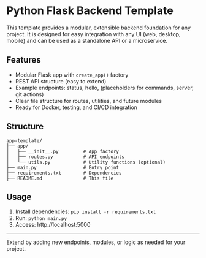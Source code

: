 # Python Flask Backend Template

This template provides a modular, extensible backend foundation for any project. It is designed for easy integration with any UI (web, desktop, mobile) and can be used as a standalone API or a microservice.

## Features
- Modular Flask app with `create_app()` factory
- REST API structure (easy to extend)
- Example endpoints: status, hello, (placeholders for commands, server, git actions)
- Clear file structure for routes, utilities, and future modules
- Ready for Docker, testing, and CI/CD integration

## Structure
```
app-template/
├── app/
│   ├── __init__.py         # App factory
│   ├── routes.py           # API endpoints
│   └── utils.py            # Utility functions (optional)
├── main.py                 # Entry point
├── requirements.txt        # Dependencies
├── README.md               # This file
```

## Usage
1. Install dependencies: `pip install -r requirements.txt`
2. Run: `python main.py`
3. Access: http://localhost:5000

---
Extend by adding new endpoints, modules, or logic as needed for your project.
